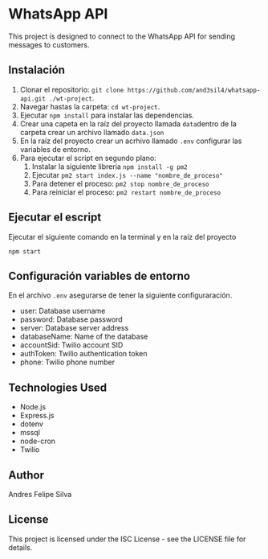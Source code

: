 # WhatsApp API

This project is designed to connect to the WhatsApp API for sending messages to customers.

## Instalación

1. Clonar el repositorio: `git clone https://github.com/and3sil4/whatsapp-api.git ./wt-project`.
2. Navegar hastas la carpeta: `cd wt-project`.
3. Ejecutar `npm install` para instalar las dependencias.
4. Crear una capeta en la raíz del proyecto llamada `data`dentro de la carpeta crear un archivo llamado `data.json`
5. En la raíz del proyecto crear un acrhivo llamado `.env` configurar las variables de entorno.
6. Para ejecutar el script en segundo plano:
   1. Instalar la siguiente libreria `npm install -g pm2`
   2. Ejecutar `pm2 start index.js --name "nombre_de_proceso"`
   3. Para detener el proceso: `pm2 stop nombre_de_proceso`
   4. Para reiniciar el proceso: `pm2 restart nombre_de_proceso`

## Ejecutar el escript 

Ejecutar el siguiente comando en la terminal y en la raíz del proyecto

`npm start`

## Configuración variables de entorno

En el archivo `.env` asegurarse de tener la siguiente configuraración. 

- user: Database username
- password: Database password
- server: Database server address
- databaseName: Name of the database
- accountSid: Twilio account SID
- authToken: Twilio authentication token
- phone: Twilio phone number

## Technologies Used

- Node.js
- Express.js
- dotenv
- mssql
- node-cron
- Twilio

## Author

Andres Felipe Silva

## License

This project is licensed under the ISC License - see the LICENSE file for details.
